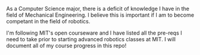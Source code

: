 As a Computer Science major, there is a deficit of knowledge I have in the field of Mechanical Engineering.
I believe this is important if I am to become competant in the field of robotics. 

I'm following MIT's open courseware and I have listed all the pre-reqs I need to take prior to starting advanced robotics 
classes at MIT. I will document all of my course progress in this repo!
